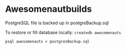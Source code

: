 # Awesomenautbuilds

PostgreSQL file is backed up in postgreBackup.sql

To restore or fill database locally:
`createdb awesomenauts`

`psql awesomenauts < postgresBackup.sql`